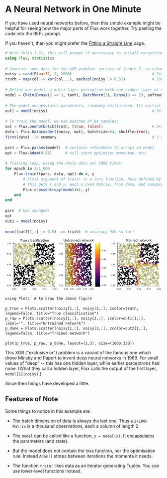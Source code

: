 # A Neural Network in One Minute

If you have used neural networks before, then this simple example might be helpful for seeing how the major parts of Flux work together. Try pasting the code into the REPL prompt.

If you haven't, then you might prefer the [Fitting a Straight Line](overview.md) page.

```julia
# With Julia 1.7+, this will prompt if neccessary to install everything, including CUDA:
using Flux, Statistics

# Generate some data for the XOR problem: vectors of length 2, as columns of a matrix:
noisy = rand(Float32, 2, 1000)                                    # 2×1000 Matrix{Float32}
truth = map(col -> xor(col...), eachcol(noisy .> 0.5))            # 1000-element Vector{Bool}

# Define our model, a multi-layer perceptron with one hidden layer of size 3:
model = Chain(Dense(2 => 3, tanh), BatchNorm(3), Dense(3 => 2), softmax)

# The model encapsulates parameters, randomly initialised. Its initial output is:
out1 = model(noisy)                                               # 2×1000 Matrix{Float32}

# To train the model, we use batches of 64 samples:
mat = Flux.onehotbatch(truth, [true, false])                      # 2×1000 OneHotMatrix
data = Flux.DataLoader((noisy, mat), batchsize=64, shuffle=true);
first(data) .|> summary                                           # ("2×64 Matrix{Float32}", "2×64 Matrix{Bool}")

pars = Flux.params(model)  # contains references to arrays in model
opt = Flux.Adam(0.01)      # will store optimiser momentum, etc.

# Training loop, using the whole data set 1000 times:
for epoch in 1:1_000
    Flux.train!(pars, data, opt) do x, y
        # First argument of train! is a loss function, here defined by a `do` block.
        # This gets x and y, each a 2×64 Matrix, from data, and compares:
        Flux.crossentropy(model(x), y)
    end
end

pars  # has changed!
opt
out2 = model(noisy)

mean((out2[1,:] .> 0.5) .== truth)  # accuracy 94% so far!
```

![](../assets/oneminute.png)

```
using Plots  # to draw the above figure

p_true = Plots.scatter(noisy[1,:], noisy[2,:], zcolor=truth, legend=false, title="True classification")
p_raw = Plots.scatter(noisy[1,:], noisy[2,:], zcolor=out1[1,:], label="", title="Untrained network")
p_done = Plots.scatter(noisy[1,:], noisy[2,:], zcolor=out2[1,:], legend=false, title="Trained network")

plot(p_true, p_raw, p_done, layout=(1,3), size=(1000,330))
```

This XOR ("exclusive or") problem is a variant of the famous one which drove Minsky and Papert to invent deep neural networks in 1969. For small values of "deep" -- this has one hidden layer, while earlier perceptrons had none. (What they call a hidden layer, Flux calls the output of the first layer, `model[1](noisy)`.)

Since then things have developed a little. 

## Features of Note

Some things to notice in this example are:

* The batch dimension of data is always the last one. Thus a `2×1000 Matrix` is a thousand observations, each a column of length 2.

* The `model` can be called like a function, `y = model(x)`. It encapsulates the parameters (and state).

* But the model does not contain the loss function, nor the optimisation rule. Instead `Adam()` stores between iterations the momenta it needs.

* The function `train!` likes data as an iterator generating Tuples. You can use lower-level functions instead.
